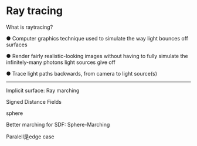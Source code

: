 # Ray tracing

What is raytracing?

● Computer graphics technique used to simulate the way light bounces off surfaces

● Render fairly realistic-looking images without having to fully simulate the infinitely-many photons light sources give off

● Trace light paths backwards, from camera to light source(s)

---

Implicit surface: Ray marching

Signed Distance Fields

sphere

Better marching for SDF: Sphere-Marching

Paralell是edge case